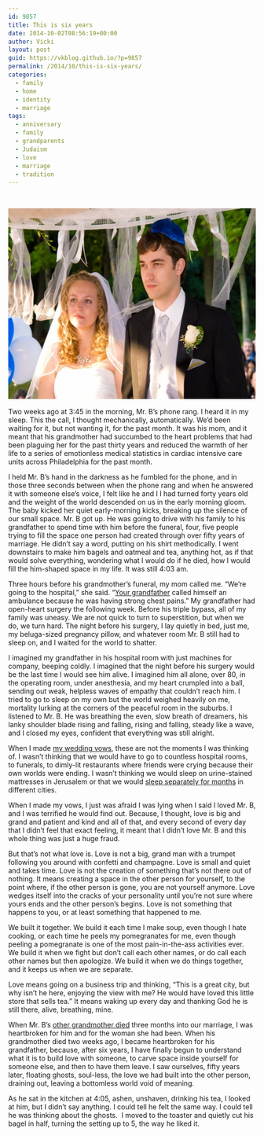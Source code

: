 ```yaml
---
id: 9857
title: This is six years
date: 2014-10-02T08:56:19+00:00
author: Vicki
layout: post
guid: https://vkblog.github.io/?p=9857
permalink: /2014/10/this-is-six-years/
categories:
  - family
  - home
  - identity
  - marriage
tags:
  - anniversary
  - family
  - grandparents
  - Judaism
  - love
  - marriage
  - tradition
---
```

&nbsp;

[<img class="aligncenter size-medium wp-image-9858" src="https://raw.githubusercontent.com/vkblog/vkblog.github.io/master/public/img/2014/10/Classic-Photo-257-580x388.jpg" alt="Classic Photo 257" width="580" height="388" />](https://raw.githubusercontent.com/vkblog/vkblog.github.io/master/public/img/2014/10/Classic-Photo-257.jpg)

Two weeks ago at 3:45 in the morning, Mr. B&#8217;s phone rang. I heard it in my sleep. This the call, I thought mechanically, automatically. We&#8217;d been waiting for it, but not wanting it, for the past month. It was his mom, and it meant that his grandmother had succumbed to the heart problems that had been plaguing her for the past thirty years and reduced the warmth of her life to a series of emotionless medical statistics in cardiac intensive care units across Philadelphia for the past month.

I held Mr. B&#8217;s hand in the darkness as he fumbled for the phone, and in those three seconds between when the phone rang and when he answered it with someone else&#8217;s voice, I felt like he and I I had turned forty years old and the weight of the world descended on us in the early morning gloom. The baby kicked her quiet early-morning kicks, breaking up the silence of our small space. Mr. B got up. He was going to drive with his family to his grandfather to spend time with him before the funeral, four, five people trying to fill the space one person had created through over fifty years of marriage. He didn&#8217;t say a word, putting on his shirt methodically. I went downstairs to make him bagels and oatmeal and tea, anything hot, as if that would solve everything, wondering what I would do if he died, how I would fill the him-shaped space in my life. It was still 4:03 am.

Three hours before his grandmother&#8217;s funeral, my mom called me. &#8220;We&#8217;re going to the hospital,&#8221; she said. &#8220;<a href="https://vkblog.github.io/2010/06/if-my-grandpa-cant-come-to-the-pictures-they-come-to-him/" target="_blank">Your grandfather</a> called himself an ambulance because he was having strong chest pains.&#8221; My grandfather had open-heart surgery the following week. Before his triple bypass, all of my family was uneasy. We are not quick to turn to superstition, but when we do, we turn hard. The night before his surgery, I lay quietly in bed, just me, my beluga-sized pregnancy pillow, and whatever room Mr. B still had to sleep on, and I waited for the world to shatter.

I imagined my grandfather in his hospital room with just machines for company, beeping coldly. I imagined that the night before his surgery would be the last time I would see him alive. I imagined him all alone, over 80, in the operating room, under anesthesia, and my heart crumpled into a ball, sending out weak, helpless waves of empathy that couldn&#8217;t reach him. I tried to go to sleep on my own but the world weighed heavily on me, mortality lurking at the corners of the peaceful room in the suburbs. I listened to Mr. B. He was breathing the even, slow breath of dreamers, his lanky shoulder blade rising and falling, rising and falling, steady like a wave, and I closed my eyes, confident that everything was still alright.

When I made <a href="https://vkblog.github.io/2011/10/three-years-of-boykis/" target="_blank">my wedding vows</a>, these are not the moments I was thinking of. I wasn&#8217;t thinking that we would have to go to countless hospital rooms, to funerals, to dimly-lit restaurants where friends were crying because their own worlds were ending. I wasn&#8217;t thinking we would sleep on urine-stained mattresses in Jerusalem or that we would <a href="https://vkblog.github.io/2011/01/getting-married-and-living-apart-is-like-drinking-non-alcoholic-wine/" target="_blank">sleep separately for months</a> in different cities.

When I made my vows, I just was afraid I was lying when I said I loved Mr. B, and I was terrified he would find out. Because, I thought, love is big and grand and patient and kind and all of that, and every second of every day that I didn&#8217;t feel that exact feeling, it meant that I didn&#8217;t love Mr. B and this whole thing was just a huge fraud.

But that&#8217;s not what love is. Love is not a big, grand man with a trumpet following you around with confetti and champagne. Love is small and quiet and takes time. Love is not the creation of something that&#8217;s not there out of nothing. It means creating a space in the other person for yourself, to the point where, if the other person is gone, you are not yourself anymore. Love wedges itself into the cracks of your personality until you&#8217;re not sure where yours ends and the other person&#8217;s begins. Love is not something that happens to you, or at least something that happened to me.

We built it together. We build it each time I make soup, even though I hate cooking, or each time he peels my pomegranates for me, even though peeling a pomegranate is one of the most pain-in-the-ass activities ever. We build it when we fight but don&#8217;t call each other names, or do call each other names but then apologize. We build it when we do things together, and it keeps us when we are separate.

Love means going on a business trip and thinking, &#8220;This is a great city, but why isn&#8217;t he here, enjoying the view with me? He would have loved this little store that sells tea.&#8221; It means waking up every day and thanking God he is still there, alive, breathing, mine.

When Mr. B&#8217;s <a href="https://vkblog.github.io/2010/11/kaddish-this-is-going-to-be-a-morose-one-can-you-tell/" target="_blank">other grandmother died</a> three months into our marriage, I was heartbroken for him and for the woman she had been. When his grandmother died two weeks ago, I became heartbroken for his grandfather, because, after six years, I have finally begun to understand what it is to build love with someone, to carve space inside yourself for someone else, and then to have them leave. I saw ourselves, fifty years later, floating ghosts, soul-less, the love we had built into the other person, draining out, leaving a bottomless world void of meaning.

As he sat in the kitchen at 4:05, ashen, unshaven, drinking his tea, I looked at him, but I didn&#8217;t say anything. I could tell he felt the same way. I could tell he was thinking about the ghosts.  I moved to the toaster and quietly cut his bagel in half, turning the setting up to 5, the way he liked it.